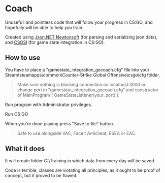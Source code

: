 # Coach

Unusefull and pointless code that will folow your progress in CS:GO, and hopefully will be able to help you train.

Created using [Json.NET Newtonsoft](https://www.newtonsoft.com/json) (for parsing and serializing json data), and [CSGSI](https://github.com/rakijah/CSGSI) (for game state integration in CS:GO).

## How to use
You have to place a "gamestate_integration_gocoach.cfg" file into your Steam\steamapps\common\Counter-Strike Global Offensive\csgo\cfg folder.

>Make sure nothing is blocking connection on localhost:3000 or change port in "gamestate_integration_gocoach.cfg" and constructor of MainProgram ( GameStateListener(your_port) ).

Run program with Administrator privileges.

Run CS:GO

When you're done playing press "Save to file" button.

>Safe to use alongside VAC, Faceit Anticheat, ESEA or EAC.

## What it does
It will create folder C:\Training in which data from every day will be saved. 


Code is terrible, classes are viotating all principles, as it ought to be proof of concept, but it proved to be flawed.



